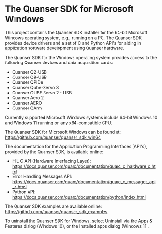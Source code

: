 # The Quanser SDK for Microsoft Windows

This project contains the Quanser SDK installer for the 64-bit Microsoft Windows operating system, e.g., running on a PC. The Quanser SDK provides device drivers and a set of C and Python API's for aiding in application software development using Quanser hardware.

The Quanser SDK for the Windows operating system provides access to the following Quanser devices and data acquisition cards:
- Quanser Q2-USB
- Quanser Q8-USB
- Quanser QPIDe
- Quanser Qube-Servo 3
- Quanser QUBE Servo 2 - USB 
- Quanser Aero 2 
- Quanser AERO
- Quanser QArm

Currently supported Microsoft Windows systems include 64-bit Windows 10 and Windows 11 running on any x64-compatible CPU.

The Quanser SDK for Microsoft Windows can be found at:
https://github.com/quanser/quanser_sdk_win64

The documentation for the Application Programming Interfaces (API's), provided by the Quanser SDK, is available online: 
- HIL C API (Hardware Interfacing Layer): https://docs.quanser.com/quarc/documentation/quarc_c_hardware_c.html
- Error Handling Messages API: https://docs.quanser.com/quarc/documentation/quarc_c_messages_api_c.html
- Python API:  https://docs.quanser.com/quarc/documentation/python/index.html

The Quanser SDK examples are available online:
https://github.com/quanser/quanser_sdk_examples

To uninstall the Quanser SDK for Windows, select Uninstall via the Apps & Features dialog (Windows 10), or the Installed apps dialog (Windows 11).
